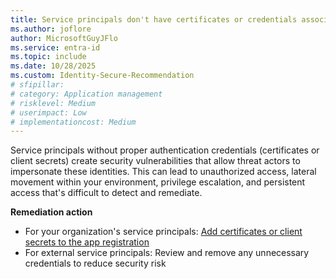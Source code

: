 ```yaml
---
title: Service principals don't have certificates or credentials associated with them 
ms.author: joflore
author: MicrosoftGuyJFlo
ms.service: entra-id
ms.topic: include
ms.date: 10/28/2025
ms.custom: Identity-Secure-Recommendation
# sfipillar: 
# category: Application management
# risklevel: Medium
# userimpact: Low
# implementationcost: Medium
---
```

Service principals without proper authentication credentials (certificates or client secrets) create security vulnerabilities that allow threat actors to impersonate these identities. This can lead to unauthorized access, lateral movement within your environment, privilege escalation, and persistent access that's difficult to detect and remediate. 

**Remediation action**

- For your organization's service principals: [Add certificates or client secrets to the app registration](/entra/identity-platform/how-to-add-credentials)
- For external service principals: Review and remove any unnecessary credentials to reduce security risk
